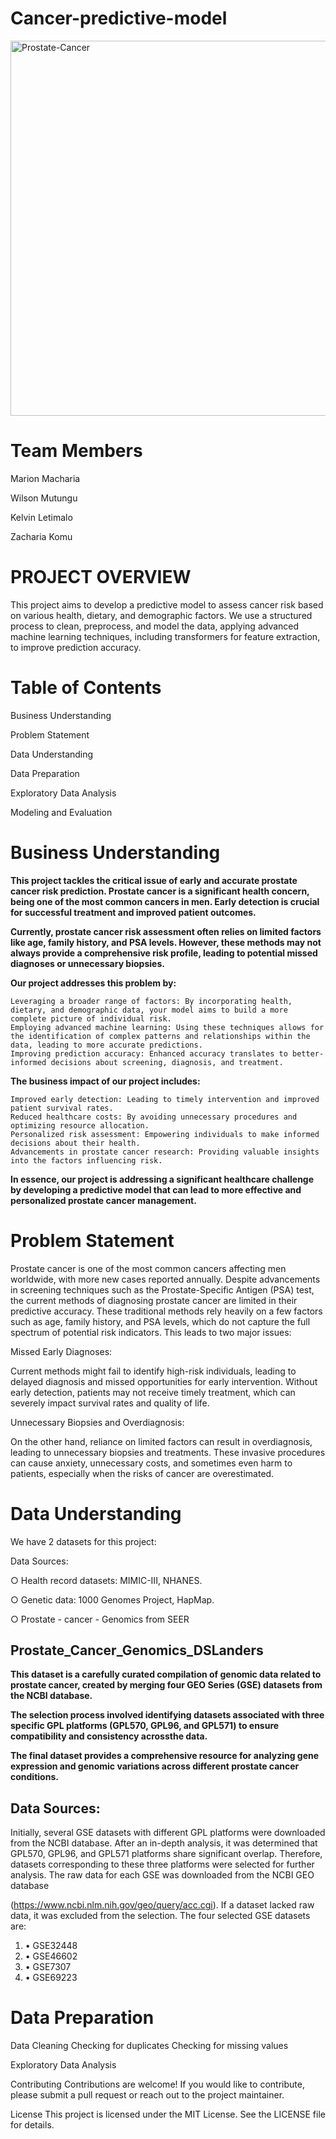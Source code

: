 # Cancer-predictive-model
<img src="https://github.com/user-attachments/assets/450675c3-a520-468c-9c9d-50f77750eb2c" alt="Prostate-Cancer" width="1200" height="600"/>


# Team Members



Marion Macharia

Wilson Mutungu

Kelvin Letimalo

Zacharia Komu




# PROJECT OVERVIEW



This project aims to develop a predictive model to assess cancer risk based on various health, dietary, and demographic factors. We use a structured process to clean, preprocess, and model the data, applying advanced machine learning techniques, including transformers for feature extraction, to improve prediction accuracy.




# Table of Contents



Business Understanding

Problem Statement

Data Understanding

Data Preparation

Exploratory Data Analysis

Modeling and Evaluation




# Business Understanding


**This project tackles the critical issue of early and accurate prostate cancer risk prediction. Prostate cancer is a significant health concern, being one of the most common cancers in men. Early detection is crucial for successful treatment and improved patient outcomes.**

**Currently, prostate cancer risk assessment often relies on limited factors like age, family history, and PSA levels. However, these methods may not always provide a comprehensive risk profile, leading to potential missed diagnoses or unnecessary biopsies.**

**Our project addresses this problem by:**

    Leveraging a broader range of factors: By incorporating health, dietary, and demographic data, your model aims to build a more complete picture of individual risk.
    Employing advanced machine learning: Using these techniques allows for the identification of complex patterns and relationships within the data, leading to more accurate predictions.
    Improving prediction accuracy: Enhanced accuracy translates to better-informed decisions about screening, diagnosis, and treatment.

**The business impact of our project includes:**

    Improved early detection: Leading to timely intervention and improved patient survival rates.
    Reduced healthcare costs: By avoiding unnecessary procedures and optimizing resource allocation.
    Personalized risk assessment: Empowering individuals to make informed decisions about their health.
    Advancements in prostate cancer research: Providing valuable insights into the factors influencing risk.

**In essence, our project is addressing a significant healthcare challenge by developing a predictive model that can lead to more effective and personalized prostate cancer management.**





# Problem Statement


Prostate cancer is one of the most common cancers affecting men worldwide, with more new cases reported annually. Despite advancements in screening techniques such as the Prostate-Specific Antigen (PSA) test, the current methods of diagnosing prostate cancer are limited in their predictive accuracy. These traditional methods rely heavily on a few factors such as age, family history, and PSA levels, which do not capture the full spectrum of potential risk indicators. This leads to two major issues:

 Missed Early Diagnoses:
 
Current methods might fail to identify high-risk individuals, leading to delayed diagnosis and missed opportunities for early intervention. Without early detection, patients may not receive timely treatment, which can severely impact survival rates and quality of life.

Unnecessary Biopsies and Overdiagnosis:

On the other hand, reliance on limited factors can result in overdiagnosis, leading to unnecessary biopsies and treatments. These invasive procedures can cause anxiety, unnecessary costs, and sometimes even harm to patients, especially when the risks of cancer are overestimated.


# Data Understanding

We have 2 datasets for this project:

Data Sources:

○ Health record datasets: MIMIC-III, NHANES.

○ Genetic data: 1000 Genomes Project, HapMap.

○ Prostate - cancer - Genomics from SEER

## Prostate_Cancer_Genomics_DSLanders


**This dataset is a carefully curated compilation of genomic data related to prostate cancer,
created by merging four GEO Series (GSE) datasets from the NCBI database.**

**The selection process involved identifying datasets associated with three specific GPL
platforms (GPL570, GPL96, and GPL571) to ensure compatibility and consistency acrossthe data.**

**The final dataset provides a comprehensive resource for analyzing gene
expression and genomic variations across different prostate cancer conditions.**
## Data Sources:
Initially, several GSE datasets with different GPL platforms were downloaded from the
NCBI database. After an in-depth analysis, it was determined that GPL570, GPL96, and
GPL571 platforms share significant overlap. Therefore, datasets corresponding to these
three platforms were selected for further analysis. The raw data for each GSE was
downloaded from the NCBI GEO database

(https://www.ncbi.nlm.nih.gov/geo/query/acc.cgi). If a dataset lacked raw data, it was
excluded from the selection.
The four selected GSE datasets are:
1. • GSE32448
2. • GSE46602
3. • GSE7307
4. • GSE69223

# Data Preparation

Data Cleaning
Checking for duplicates
Checking for missing values

Exploratory Data Analysis

Contributing
Contributions are welcome! If you would like to contribute, please submit a pull request or reach out to the project maintainer.

License
This project is licensed under the MIT License. See the LICENSE file for details.


